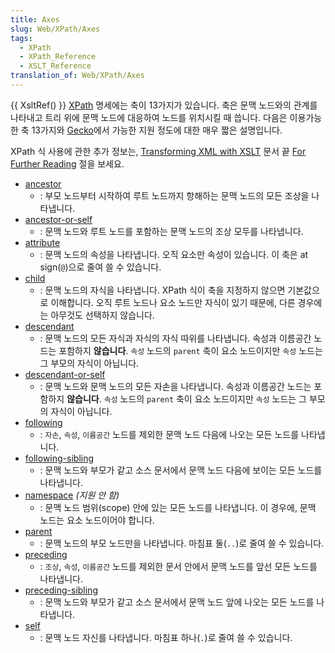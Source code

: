 ```yaml
---
title: Axes
slug: Web/XPath/Axes
tags:
  - XPath
  - XPath_Reference
  - XSLT_Reference
translation_of: Web/XPath/Axes
---
```

{{ XsltRef() }} [XPath](ko/XPath) 명세에는 축이 13가지가 있습니다. 축은 문맥 노드와의 관계를 나타내고 트리 위에 문맥 노드에 대응하여 노드를 위치시킬 때 씁니다. 다음은 이용가능한 축 13가지와 [Gecko](ko/Gecko)에서 가능한 지원 정도에 대한 매우 짧은 설명입니다.

XPath 식 사용에 관한 추가 정보는, [Transforming XML with XSLT](ko/Transforming_XML_with_XSLT) 문서 끝 [For Further Reading](ko/Transforming_XML_with_XSLT/For_Further_Reading) 절을 보세요.

- [ancestor](ko/XPath/Axes/ancestor)
  - : 부모 노드부터 시작하여 루트 노드까지 항해하는 문맥 노드의 모든 조상을 나타냅니다.
- [ancestor-or-self](ko/XPath/Axes/ancestor-or-self)
  - : 문맥 노드와 루트 노드를 포함하는 문맥 노드의 조상 모두를 나타냅니다.
- [attribute](ko/XPath/Axes/attribute)
  - : 문맥 노드의 속성을 나타냅니다. 오직 요소만 속성이 있습니다. 이 축은 at sign(`@`)으로 줄여 쓸 수 있습니다.
- [child](ko/XPath/Axes/child)
  - : 문맥 노드의 자식을 나타냅니다. XPath 식이 축을 지정하지 않으면 기본값으로 이해합니다. 오직 루트 노드나 요소 노드만 자식이 있기 때문에, 다른 경우에는 아무것도 선택하지 않습니다.
- [descendant](ko/XPath/Axes/descendant)
  - : 문맥 노드의 모든 자식과 자식의 자식 따위를 나타냅니다. 속성과 이름공간 노드는 포함하지 **않습니다**. `속성` 노드의 `parent` 축이 요소 노드이지만 `속성` 노드는 그 부모의 자식이 아닙니다.
- [descendant-or-self](ko/XPath/Axes/descendant-or-self)
  - : 문맥 노드와 문맥 노드의 모든 자손을 나타냅니다. 속성과 이름공간 노드는 포함하지 **않습니다**. `속성` 노드의 `parent` 축이 요소 노드이지만 `속성` 노드는 그 부모의 자식이 아닙니다.
- [following](ko/XPath/Axes/following)
  - : `자손`, `속성`, `이름공간` 노드를 제외한 문맥 노드 다음에 나오는 모든 노드를 나타냅니다.
- [following-sibling](ko/XPath/Axes/following-sibling)
  - : 문맥 노드와 부모가 같고 소스 문서에서 문맥 노드 다음에 보이는 모든 노드를 나타냅니다.
- [namespace](ko/XPath/Axes/namespace)
  _(지원 안 함)_
  - : 문맥 노드 범위(scope) 안에 있는 모든 노드를 나타냅니다. 이 경우에, 문맥 노드는 요소 노드이어야 합니다.
- [parent](ko/XPath/Axes/parent)
  - : 문맥 노드의 부모 노드만을 나타냅니다. 마침표 둘(`..`)로 줄여 쓸 수 있습니다.
- [preceding](ko/XPath/Axes/preceding)
  - : `조상`, `속성`, `이름공간` 노드를 제외한 문서 안에서 문맥 노드를 앞선 모든 노드를 나타냅니다.
- [preceding-sibling](ko/XPath/Axes/preceding-sibling)
  - : 문맥 노드와 부모가 같고 소스 문서에서 문맥 노드 앞에 나오는 모든 노드를 나타냅니다.
- [self](ko/XPath/Axes/self)
  - : 문맥 노드 자신를 나타냅니다. 마침표 하나(`.`)로 줄여 쓸 수 있습니다.
